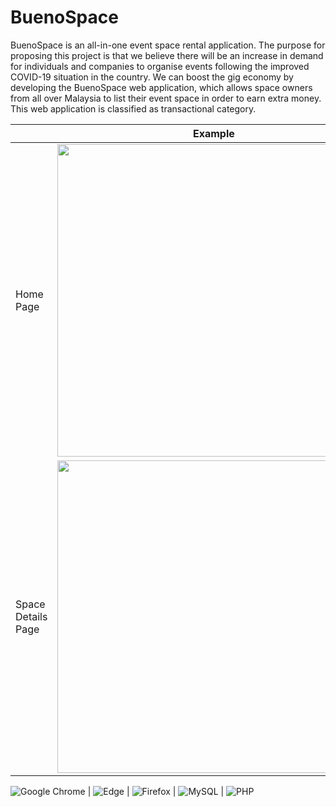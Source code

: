 # BuenoSpace

BuenoSpace is an all-in-one event space rental application. The purpose for proposing this project is that we believe there will be an increase in demand for individuals and companies to organise events following the improved COVID-19 situation in the country. We can boost the gig economy by developing the BuenoSpace web application, which allows space owners from all over Malaysia to list their event space in order to earn extra money. This web application is classified as transactional category.


|   | Example |
| ------------- | ------------- |
| Home Page  | <img src="https://user-images.githubusercontent.com/72374023/167628127-75ae3cc3-fc9c-48ec-a634-6d43b69d3123.png" width="500" height="500">  |
| Space Details Page  | <img src="https://user-images.githubusercontent.com/72374023/167628247-f4e08a0b-37ad-40c1-8737-432c7835aeb4.png" width="500" height="500">  |



![Google Chrome](https://img.shields.io/badge/Google%20Chrome-4285F4?style=for-the-badge&logo=GoogleChrome&logoColor=white) | ![Edge](https://img.shields.io/badge/Edge-0078D7?style=for-the-badge&logo=Microsoft-edge&logoColor=white) | ![Firefox](https://img.shields.io/badge/Firefox-FF7139?style=for-the-badge&logo=Firefox-Browser&logoColor=white) | ![MySQL](https://img.shields.io/badge/mysql-%2300f.svg?style=for-the-badge&logo=mysql&logoColor=white) | ![PHP](https://img.shields.io/badge/php-%23777BB4.svg?style=for-the-badge&logo=php&logoColor=white)
